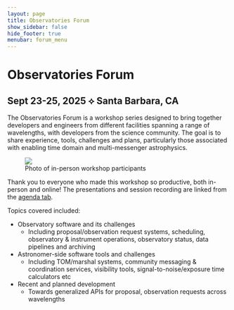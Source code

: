 ```yaml
---
layout: page
title: Observatories Forum
show_sidebar: false
hide_footer: true
menubar: forum_menu
---
```


# Observatories Forum

## Sept 23-25, 2025         &#10209;        Santa Barbara, CA

The Observatories Forum is a workshop series designed to bring together developers and engineers from different 
facilities spanning a range of wavelengths, with developers from the science community.  The goal is to share 
experience, tools, challenges and plans, particularly those associated with enabling time domain and multi-messenger 
astrophysics.   

<figure class="image">
  <img src="/assets/images/obsforum2025_photo.jpg">
    <figcaption>Photo of in-person workshop participants</figcaption>
</figure>

Thank you to everyone who made this workshop so productive, both in-person and online!
The presentations and session recording are linked from the [agenda tab](/observatories_forum/agenda/).  

Topics covered included:
- Observatory software and its challenges
  - Including proposal/observation request systems, scheduling, observatory & instrument operations, 
  observatory status, data pipelines and archiving
- Astronomer-side software tools and challenges
  - Including TOM/marshal systems, community messaging & coordination services, visibility tools, 
    signal-to-noise/exposure time calculators etc
- Recent and planned development
  - Towards generalized APIs for proposal, observation requests across wavelengths
